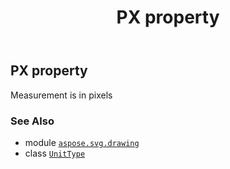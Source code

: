 ﻿---
title: PX property
second_title: Aspose.SVG for Python via .NET API References
description: 
type: docs
weight: 230
url: /python-net/aspose.svg.drawing/unittype/px/
is_root: false
---

## PX property


Measurement is in pixels

### See Also
* module [`aspose.svg.drawing`](../../)
* class [`UnitType`](/svg/python-net/aspose.svg.drawing/unittype)

